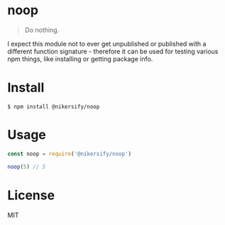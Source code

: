 # noop

> Do nothing.

I expect this module not to ever get unpublished or published with a different
function signature - therefore it can be used for testing various npm things,
like installing or getting package info.


# Install

```
$ npm install @nikersify/noop
```


# Usage

```javascript
const noop = require('@nikersify/noop')

noop(5) // 5
```


# License

MIT
